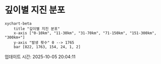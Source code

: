 # 깊이별 지진 분포

```mermaid
xychart-beta
    title "깊이별 지진 분포"
    x-axis ["0-10km", "11-30km", "31-70km", "71-150km", "151-300km", "300km+"]
    y-axis "발생 횟수" 0 --> 1765
    bar [822, 1763, 154, 24, 1, 2]
```

업데이트 시간: 2025-10-05 20:04:11
